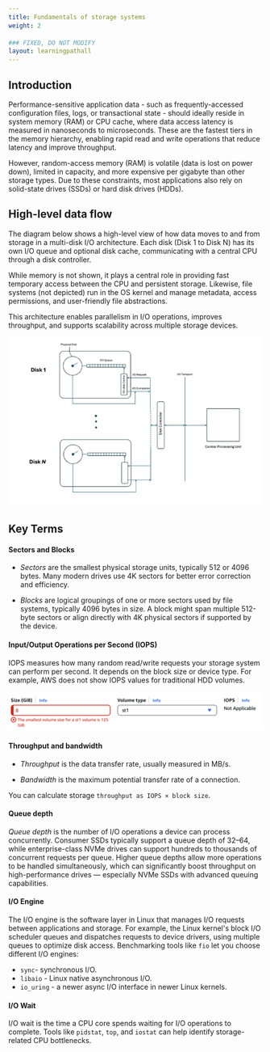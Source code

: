 ```yaml
---
title: Fundamentals of storage systems
weight: 2

### FIXED, DO NOT MODIFY
layout: learningpathall
---
```


## Introduction

Performance-sensitive application data - such as frequently-accessed configuration files, logs, or transactional state - should ideally reside in system memory (RAM) or CPU cache, where data access latency is measured in nanoseconds to microseconds. These are the fastest tiers in the memory hierarchy, enabling rapid read and write operations that reduce latency and improve throughput. 

However, random-access memory (RAM) is volatile (data is lost on power down), limited in capacity, and more expensive per gigabyte than other storage types. Due to these constraints, most applications also rely on solid-state drives (SSDs) or hard disk drives (HDDs).

## High-level data flow

The diagram below shows a high-level view of how data moves to and from storage in a multi-disk I/O architecture. Each disk (Disk 1 to Disk N) has its own I/O queue and optional disk cache, communicating with a central CPU through a disk controller. 

While memory is not shown, it plays a central role in providing fast temporary access between the CPU and persistent storage. Likewise, file systems (not depicted) run in the OS kernel and manage metadata, access permissions, and user-friendly file abstractions. 

This architecture enables parallelism in I/O operations, improves throughput, and supports scalability across multiple storage devices.

![disk i/o](./diskio.jpeg)

## Key Terms

#### Sectors and Blocks

* *Sectors* are the smallest physical storage units, typically 512 or 4096 bytes. Many modern drives use 4K sectors for better error correction and efficiency.

* *Blocks* are logical groupings of one or more sectors used by file systems, typically 4096 bytes in size. A block might span multiple 512-byte sectors or align directly with 4K physical sectors if supported by the device.


#### Input/Output Operations per Second (IOPS)

IOPS measures how many random read/write requests your storage system can perform per second. It depends on the block size or device type. For example, AWS does not show IOPS values for traditional HDD volumes.

![iops_hdd](./IOPS.png)

#### Throughput and bandwidth

* *Throughput* is the data transfer rate, usually measured in MB/s. 

* *Bandwidth* is the maximum potential transfer rate of a connection.

You can calculate storage `throughput as IOPS × block size`.

#### Queue depth

*Queue depth* is the number of I/O operations a device can process concurrently. Consumer SSDs typically support a queue depth of 32–64, while enterprise-class NVMe drives can support hundreds to thousands of concurrent requests per queue. Higher queue depths allow more operations to be handled simultaneously, which can significantly boost throughput on high-performance drives — especially NVMe SSDs with advanced queuing capabilities.
 
#### I/O Engine

The I/O engine is the software layer in Linux that manages I/O requests between applications and storage. For example, the Linux kernel's block I/O scheduler queues and dispatches requests to device drivers, using multiple queues to optimize disk access. Benchmarking tools like `fio` let you choose different I/O engines:

* `sync`- synchronous I/O.
* `libaio` - Linux native asynchronous I/O.
* `io_uring` - a newer async I/O interface in newer Linux kernels.
 
#### I/O Wait

I/O wait is the time a CPU core spends waiting for I/O operations to complete. Tools like `pidstat`, `top`, and `iostat` can help identify storage-related CPU bottlenecks.
